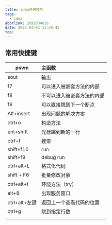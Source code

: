 ```yaml
---
title: idea使用技巧
tags:
  - idea
abbrlink: 2692604028
date: 2021-04-02 13:58:45
top:
---
```


## 常用快捷键

| psvm          | 主函数                     |
| ------------- | :------------------------- |
| sout          | 输出                       |
| f7            | 可以进入被嵌套方法的内部   |
| f8            | 不可以进入被嵌套方法的内部 |
| f9            | 可以直接跳到下一个断点     |
| Alt+insert    | 出现问题的解决方案         |
| ctrl+o        | 构造方法                   |
| ent+shift     | 光标跳到新的一行           |
| ctrf+f        | 搜索                       |
| shift+f10     | run                        |
| shift+f9      | debug run                  |
| ctrl+alt+L    | 格式化代码                 |
| shift + F6    | 批量修改对象               |
| ctrl+alt+t    | 环绕方法（try）            |
| alt+8         | 出现服务窗口               |
| ctrl+alt+左键 | 返回上一个查看代码的位置   |
| ctrl+g        | 跳到指定行数               |
|               |                            |
|               |                            |